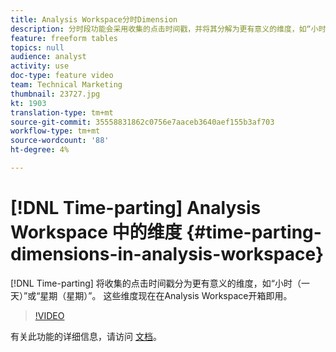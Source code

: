 ```yaml
---
title: Analysis Workspace分时Dimension
description: 分时段功能会采用收集的点击时间戳，并将其分解为更有意义的维度，如“小时（一天）”或“星期几”。 这些维度现在在Analysis Workspace开箱即用。
feature: freeform tables
topics: null
audience: analyst
activity: use
doc-type: feature video
team: Technical Marketing
thumbnail: 23727.jpg
kt: 1903
translation-type: tm+mt
source-git-commit: 35558831862c0756e7aaceb3640aef155b3af703
workflow-type: tm+mt
source-wordcount: '88'
ht-degree: 4%

---
```



# [!DNL Time-parting] Analysis Workspace 中的维度 {#time-parting-dimensions-in-analysis-workspace}

[!DNL Time-parting] 将收集的点击时间戳分为更有意义的维度，如“小时（一天）”或“星期（星期）”。 这些维度现在在Analysis Workspace开箱即用。

>[!VIDEO](https://video.tv.adobe.com/v/23727/?quality=12)

有关此功能的详细信息，请访问 [文档](https://marketing.adobe.com/resources/help/en_US/analytics/analysis-workspace/time-parting-dimensions.html)。

